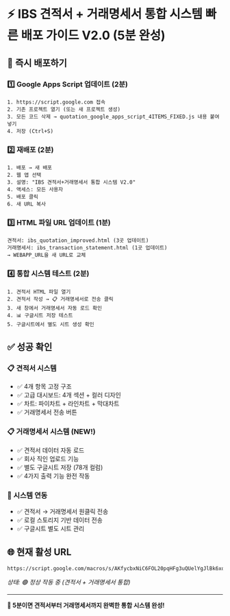 # ⚡ IBS 견적서 + 거래명세서 통합 시스템 빠른 배포 가이드 V2.0 (5분 완성)

## 🚀 즉시 배포하기

### 1️⃣ Google Apps Script 업데이트 (2분)
```
1. https://script.google.com 접속
2. 기존 프로젝트 열기 (또는 새 프로젝트 생성)
3. 모든 코드 삭제 → quotation_google_apps_script_4ITEMS_FIXED.js 내용 붙여넣기
4. 저장 (Ctrl+S)
```

### 2️⃣ 재배포 (2분)
```
1. 배포 → 새 배포
2. 웹 앱 선택
3. 설명: "IBS 견적서+거래명세서 통합 시스템 V2.0"
4. 액세스: 모든 사용자
5. 배포 클릭
6. 새 URL 복사
```

### 3️⃣ HTML 파일 URL 업데이트 (1분)
```
견적서: ibs_quotation_improved.html (3곳 업데이트)
거래명세서: ibs_transaction_statement.html (1곳 업데이트)
→ WEBAPP_URL을 새 URL로 교체
```

### 4️⃣ 통합 시스템 테스트 (2분)
```
1. 견적서 HTML 파일 열기
2. 견적서 작성 → 📋 거래명세서로 전송 클릭
3. 새 창에서 거래명세서 자동 로드 확인
4. 📊 구글시트 저장 테스트
5. 구글시트에서 별도 시트 생성 확인
```

## ✅ 성공 확인

### 📋 견적서 시스템
- ✅ 4개 항목 고정 구조
- ✅ 고급 대시보드: 4개 섹션 + 컬러 디자인
- ✅ 차트: 파이차트 + 라인차트 + 막대차트
- ✅ 거래명세서 전송 버튼

### 📋 거래명세서 시스템 (NEW!)
- ✅ 견적서 데이터 자동 로드
- ✅ 회사 직인 업로드 기능
- ✅ 별도 구글시트 저장 (78개 컬럼)
- ✅ 4가지 출력 기능 완전 작동

### 🔗 시스템 연동
- ✅ 견적서 → 거래명세서 원클릭 전송
- ✅ 로컬 스토리지 기반 데이터 전송
- ✅ 구글시트 별도 시트 관리

## 🌐 현재 활성 URL
```
https://script.google.com/macros/s/AKfycbxNiC6FOL20pqHFg3uQUelYgJlBk6xqArfk5k95FLhppv1m_YUuhgkM6FLs_DqyK8HIFA/exec
```
*상태: 🟢 정상 작동 중 (견적서 + 거래명세서 통합)*

---
**🎯 5분이면 견적서부터 거래명세서까지 완벽한 통합 시스템 완성!** 